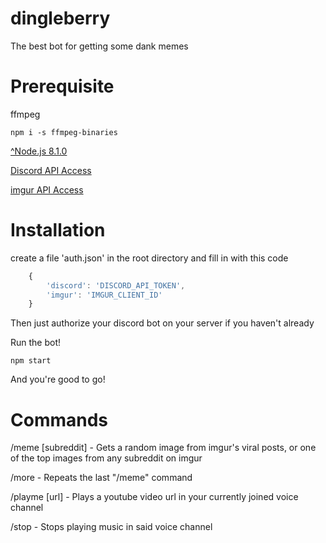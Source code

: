 # dingleberry

The best bot for getting some dank memes

# Prerequisite

ffmpeg
	
	npm i -s ffmpeg-binaries

[^Node.js 8.1.0](https://nodejs.org/)

[Discord API Access](https://discordapp.com/developers/docs/intro)

[imgur API Access](https://apidocs.imgur.com/)

# Installation

create a file 'auth.json' in the root directory and fill in with this code

```javascript
	{
		'discord': 'DISCORD_API_TOKEN',
		'imgur': 'IMGUR_CLIENT_ID'
	}
```

Then just authorize your discord bot on your server if you haven't already

Run the bot!

	npm start

And you're good to go!


# Commands

/meme [subreddit] - Gets a random image from imgur's viral posts, or one of the top images from any subreddit on imgur

/more - Repeats the last "/meme" command

/playme [url] - Plays a youtube video url in your currently joined voice channel

/stop - Stops playing music in said voice channel